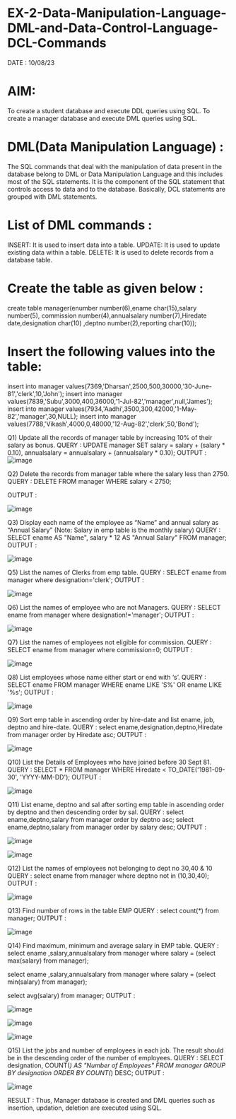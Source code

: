 # EX-2-Data-Manipulation-Language-DML-and-Data-Control-Language-DCL-Commands

DATE : 10/08/23

# AIM:

To create a student database and execute DDL queries using SQL. To create a manager database and execute DML queries using SQL.

# DML(Data Manipulation Language) :

The SQL commands that deal with the manipulation of data present in the database belong to DML or Data Manipulation Language and this includes most of the SQL statements. It is the component of the SQL statement that controls access to data and to the database. Basically, DCL statements are grouped with DML statements.
# List of DML commands :

INSERT: It is used to insert data into a table.
UPDATE: It is used to update existing data within a table.
DELETE: It is used to delete records from a database table.

# Create the table as given below :

create table manager(enumber number(6),ename char(15),salary number(5),
commission number(4),annualsalary number(7),Hiredate date,designation char(10)
,deptno number(2),reporting char(10));

# Insert the following values into the table:

insert into manager values(7369,'Dharsan',2500,500,30000,'30-June-81','clerk',10,'John');
insert into manager values(7839,'Subu',3000,400,36000,'1-Jul-82','manager',null,'James');
insert into manager values(7934,'Aadhi',3500,300,42000,'1-May-82','manager',30,NULL);
insert into manager values(7788,'Vikash',4000,0,48000,'12-Aug-82','clerk',50,'Bond');

Q1) Update all the records of manager table by increasing 10% of their salary as bonus.
QUERY :
UPDATE manager
SET salary = salary + (salary * 0.10),
annualsalary = annualsalary + (annualsalary * 0.10);
OUTPUT :
![image](https://github.com/Sangavi-suresh/EX-2-Data-Manipulation-Language-DML-and-Data-Control-Language-DCL-Commands/assets/118541861/7606b9a3-8f93-4c75-a5f9-16d3902e6c9c)

Q2) Delete the records from manager table where the salary less than 2750.
QUERY :
DELETE FROM manager WHERE salary < 2750;

OUTPUT :

![image](https://github.com/Sangavi-suresh/EX-2-Data-Manipulation-Language-DML-and-Data-Control-Language-DCL-Commands/assets/118541861/a0708993-be19-4883-aabc-219a36e06f7a)

Q3) Display each name of the employee as “Name” and annual salary as “Annual Salary” (Note: Salary in emp table is the monthly salary)
QUERY :
SELECT ename AS "Name", salary * 12 AS "Annual Salary"
FROM manager;
OUTPUT :

![image](https://github.com/Sangavi-suresh/EX-2-Data-Manipulation-Language-DML-and-Data-Control-Language-DCL-Commands/assets/118541861/1c83445f-37aa-4459-be4a-4ff3b5967c64)

Q5) List the names of Clerks from emp table.
QUERY :
SELECT ename from manager where designation='clerk';
OUTPUT :

![image](https://github.com/Sangavi-suresh/EX-2-Data-Manipulation-Language-DML-and-Data-Control-Language-DCL-Commands/assets/118541861/e0bbafa7-230c-4598-b951-2c6f12c8b2ed)

Q6) List the names of employee who are not Managers.
QUERY :
SELECT ename from manager where designation!='manager';
OUTPUT :

![image](https://github.com/Sangavi-suresh/EX-2-Data-Manipulation-Language-DML-and-Data-Control-Language-DCL-Commands/assets/118541861/1cf08b44-1606-4a98-bc76-73e5e5320c90)

Q7) List the names of employees not eligible for commission.
QUERY :
SELECT ename from manager where commission=0;
OUTPUT :

![image](https://github.com/Sangavi-suresh/EX-2-Data-Manipulation-Language-DML-and-Data-Control-Language-DCL-Commands/assets/118541861/0393701b-bd50-43cd-ad55-e8ad436ed517)

Q8) List employees whose name either start or end with ‘s’.
QUERY :
SELECT ename
FROM manager
WHERE ename LIKE 'S%' OR ename LIKE '%s';
OUTPUT :

![image](https://github.com/Sangavi-suresh/EX-2-Data-Manipulation-Language-DML-and-Data-Control-Language-DCL-Commands/assets/118541861/0f59a4c3-b8f4-454c-b439-adf47b3c4c2d)

Q9) Sort emp table in ascending order by hire-date and list ename, job, deptno and hire-date.
QUERY :
select ename,designation,deptno,Hiredate from manager
order by Hiredate asc;
OUTPUT :

![image](https://github.com/Sangavi-suresh/EX-2-Data-Manipulation-Language-DML-and-Data-Control-Language-DCL-Commands/assets/118541861/6e70d592-dd9e-4d93-a832-5cdbabb3a347)

Q10) List the Details of Employees who have joined before 30 Sept 81.
QUERY :
SELECT *
FROM manager
WHERE Hiredate < TO_DATE('1981-09-30', 'YYYY-MM-DD');
OUTPUT :

![image](https://github.com/Sangavi-suresh/EX-2-Data-Manipulation-Language-DML-and-Data-Control-Language-DCL-Commands/assets/118541861/8e2d375d-e1c2-4fcf-8cd2-696e69a48c44)

Q11) List ename, deptno and sal after sorting emp table in ascending order by deptno and then descending order by sal.
QUERY :
select ename,deptno,salary from manager order by deptno asc;
select ename,deptno,salary from manager order by salary desc;
OUTPUT :

![image](https://github.com/Sangavi-suresh/EX-2-Data-Manipulation-Language-DML-and-Data-Control-Language-DCL-Commands/assets/118541861/65835df7-98d2-4fd2-b6d5-ab2ff01c1191)

![image](https://github.com/Sangavi-suresh/EX-2-Data-Manipulation-Language-DML-and-Data-Control-Language-DCL-Commands/assets/118541861/28576d21-4b07-479c-969d-2d68c66c9a3e)

Q12) List the names of employees not belonging to dept no 30,40 & 10
QUERY :
select ename from manager where deptno not in (10,30,40);
OUTPUT :

![image](https://github.com/Sangavi-suresh/EX-2-Data-Manipulation-Language-DML-and-Data-Control-Language-DCL-Commands/assets/118541861/c38bcc37-fee0-4bde-a0f7-6f1dff811cf0)

Q13) Find number of rows in the table EMP
QUERY :
select count(*) from manager;
OUTPUT :

![image](https://github.com/Sangavi-suresh/EX-2-Data-Manipulation-Language-DML-and-Data-Control-Language-DCL-Commands/assets/118541861/c2fc8fb8-1ddf-4725-8502-53dff3869a80)

Q14) Find maximum, minimum and average salary in EMP table.
QUERY :
select ename ,salary,annualsalary from manager
where salary = (select max(salary) from manager);

select ename ,salary,annualsalary from manager
where salary = (select min(salary) from manager);

select avg(salary) from manager;
OUTPUT :

![image](https://github.com/Sangavi-suresh/EX-2-Data-Manipulation-Language-DML-and-Data-Control-Language-DCL-Commands/assets/118541861/647d88a8-1e37-494f-a3fe-7a1c38c8a7ff)

![image](https://github.com/Sangavi-suresh/EX-2-Data-Manipulation-Language-DML-and-Data-Control-Language-DCL-Commands/assets/118541861/ae3700e9-ac2a-401c-8d36-f2b39352e57e)

![image](https://github.com/Sangavi-suresh/EX-2-Data-Manipulation-Language-DML-and-Data-Control-Language-DCL-Commands/assets/118541861/5bdf2972-203b-47fc-9145-08c4bc221cca)

Q15) List the jobs and number of employees in each job. The result should be in the descending order of the number of employees.
QUERY :
SELECT designation, COUNT(*) AS "Number of Employees"
FROM manager
GROUP BY designation
ORDER BY COUNT(*) DESC;
OUTPUT :

![image](https://github.com/Sangavi-suresh/EX-2-Data-Manipulation-Language-DML-and-Data-Control-Language-DCL-Commands/assets/118541861/28fdcfc2-b0f4-4ad3-9dee-352f3812435c)

RESULT :
Thus, Manager database is created and DML queries such as insertion, updation, deletion are executed using SQL.



























